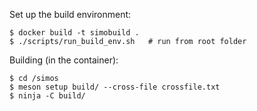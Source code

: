 Set up the build environment:
```
$ docker build -t simobuild .
$ ./scripts/run_build_env.sh   # run from root folder
```

Building (in the container):
```
$ cd /simos
$ meson setup build/ --cross-file crossfile.txt
$ ninja -C build/
```
